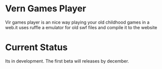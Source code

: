 # Vern Games Player
Vir games player is an nice way playing your old childhood games in a web.it uses ruffle a emulator for old swf files and compile it to the website 
# Current Status 
Its in development. The first beta will releases by december.

